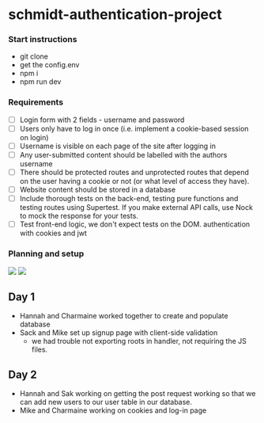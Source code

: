 # schmidt-authentication-project

### Start instructions 

- git clone 
- get the config.env
- npm i 
- npm run dev

### Requirements
+ [ ] Login form with 2 fields - username and password
+ [ ] Users only have to log in once (i.e. implement a cookie-based session on login)
+ [ ] Username is visible on each page of the site after logging in
+ [ ] Any user-submitted content should be labelled with the authors username
+ [ ] There should be protected routes and unprotected routes that depend on the user having a cookie or not (or what level of access they have).
+ [ ] Website content should be stored in a database
+ [ ] Include thorough tests on the back-end, testing pure functions and testing routes using Supertest. If you make external API calls, use Nock to mock the response for your tests.
+ [ ] Test front-end logic, we don't expect tests on the DOM.
authentication with cookies and jwt

### Planning and setup 

![](https://files.gitter.im/foundersandcoders/schmidt/BpSq/1523787368241925065.jpg)
![](https://files.gitter.im/foundersandcoders/schmidt/59LQ/1752501801988654219.jpg)

## Day 1

- Hannah and Charmaine worked together to create and populate database
- Sack and Mike set up signup page with client-side validation 
  - we had trouble not exporting roots in handler, not requiring the JS files.
  
## Day 2

- Hannah and Sak working on getting the post request working so that we can add new users to our user table in our database.
- Mike and Charmaine working on cookies and log-in page



